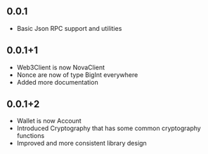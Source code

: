 ## 0.0.1

* Basic Json RPC support and utilities

## 0.0.1+1

* Web3Client is now NovaClient
* Nonce are now of type BigInt everywhere
* Added more documentation

## 0.0.1+2
* Wallet is now Account
* Introduced Cryptography that has some common cryptography functions
* Improved and more consistent library design
